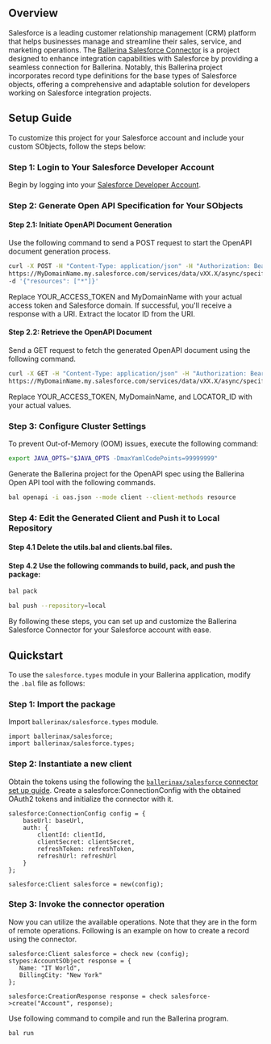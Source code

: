 ## Overview

Salesforce is a leading customer relationship management (CRM) platform that helps businesses manage and streamline their sales, service, and marketing operations. The [Ballerina Salesforce Connector](https://central.ballerina.io/ballerinax/salesforce/latest) is a project designed to enhance integration capabilities with Salesforce by providing a seamless connection for Ballerina. Notably, this Ballerina project incorporates record type definitions for the base types of Salesforce objects, offering a comprehensive and adaptable solution for developers working on Salesforce integration projects.

## Setup Guide

To customize this project for your Salesforce account and include your custom SObjects, follow the steps below:

### Step 1: Login to Your Salesforce Developer Account

Begin by logging into your [Salesforce Developer Account](https://developer.salesforce.com/).

### Step 2: Generate Open API Specification for Your SObjects

#### Step 2.1: Initiate OpenAPI Document Generation

Use the following command to send a POST request to start the OpenAPI document generation process.

```bash
curl -X POST -H "Content-Type: application/json" -H "Authorization: Bearer YOUR_ACCESS_TOKEN" \
https://MyDomainName.my.salesforce.com/services/data/vXX.X/async/specifications/oas3 \
-d '{"resources": ["*"]}'
```
Replace YOUR_ACCESS_TOKEN and MyDomainName with your actual access token and Salesforce domain. If successful, you'll receive a response with a URI. Extract the locator ID from the URI.

#### Step 2.2: Retrieve the OpenAPI Document

Send a GET request to fetch the generated OpenAPI document using the following command.

```bash
curl -X GET -H "Content-Type: application/json" -H "Authorization: Bearer YOUR_ACCESS_TOKEN" \
https://MyDomainName.my.salesforce.com/services/data/vXX.X/async/specifications/oas3/LOCATOR_ID -o oas.json
```
Replace YOUR_ACCESS_TOKEN, MyDomainName, and LOCATOR_ID with your actual values.

### Step 3: Configure Cluster Settings

To prevent Out-of-Memory (OOM) issues, execute the following command:

```bash
export JAVA_OPTS="$JAVA_OPTS -DmaxYamlCodePoints=99999999"
```

Generate the Ballerina project for the OpenAPI spec using the Ballerina Open API tool with the following commands.

```bash
bal openapi -i oas.json --mode client --client-methods resource
```

### Step 4: Edit the Generated Client and Push it to Local Repository

#### Step 4.1 Delete the utils.bal and clients.bal files.

#### Step 4.2 Use the following commands to build, pack, and push the package:

````bash
bal pack

bal push --repository=local
````

By following these steps, you can set up and customize the Ballerina Salesforce Connector for your Salesforce account with ease.

## Quickstart

To use the `salesforce.types` module in your Ballerina application, modify the `.bal` file as follows:

### Step 1: Import the package

Import `ballerinax/salesforce.types` module.

```ballerina
import ballerinax/salesforce;
import ballerinax/salesforce.types;
```

### Step 2: Instantiate a new client

Obtain the tokens using the following the [`ballerinax/salesforce` connector set up guide](https://central.ballerina.io/ballerinax/salesforce/latest). Create a salesforce:ConnectionConfig with the obtained OAuth2 tokens and initialize the connector with it.

```ballerina
salesforce:ConnectionConfig config = {
    baseUrl: baseUrl,
    auth: {
        clientId: clientId,
        clientSecret: clientSecret,
        refreshToken: refreshToken,
        refreshUrl: refreshUrl
    }
};

salesforce:Client salesforce = new(config);
```

### Step 3: Invoke the connector operation

Now you can utilize the available operations. Note that they are in the form of remote operations. Following is an example on how to create a record using the connector.

```ballerina
salesforce:Client salesforce = check new (config);
stypes:AccountSObject response = {
   Name: "IT World",
   BillingCity: "New York"
};

salesforce:CreationResponse response = check salesforce->create("Account", response);
```

Use following command to compile and run the Ballerina program.

```bash
bal run
```
